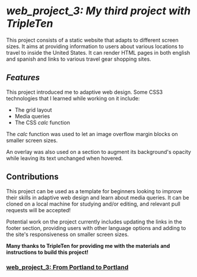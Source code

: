 # *web_project_3: My third project with TripleTen*
This project consists of a static website that adapts to different screen sizes. It aims at providing information to users about various locations to travel to inside the United States. It can render HTML pages in both english and spanish and links to various travel gear shopping sites.  

## *Features* 
This project introduced me to adaptive web design. Some CSS3 technologies that I learned while working on it include:
- The grid layout
- Media queries
- The CSS *calc* function

The *calc* function was used to let an image overflow margin blocks on smaller screen sizes.  
  
An overlay was also used on a section to augment its background's opacity while leaving its text unchanged when hovered. 

## Contributions
This project can be used as a template for beginners looking to improve their skills in adaptive web design and learn about media queries. It can be cloned on a local machine for studying and/or editing, and relevant pull requests will be accepted!  
  
Potential work on the project currently includes updating the links in the footer section, providing users with other language options and adding to the site's responsiveness on smaller screen sizes.

**Many thanks to TripleTen for providing me with the materials and instructions to build this project!**

### [web_project_3: From Portland to Portland](https://frederickjodozi.github.io/web_project_3)
